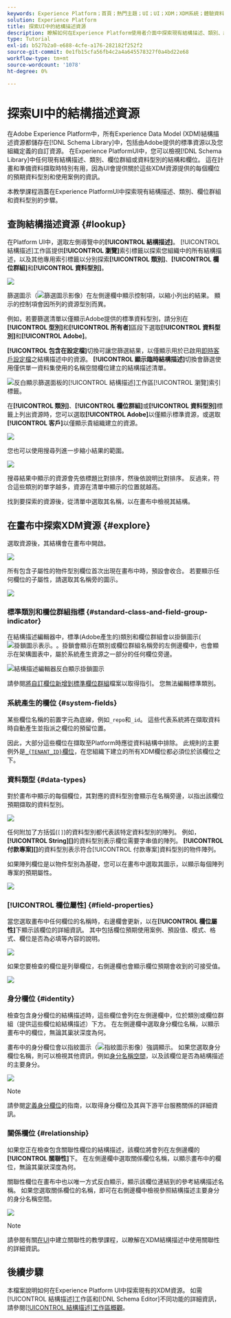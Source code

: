 ```yaml
---
keywords: Experience Platform；首頁；熱門主題；UI；UI；XDM；XDM系統；體驗資料模型；體驗資料模型；資料模型；資料模型；探索；類別；欄位群組；資料型別；結構描述；
solution: Experience Platform
title: 探索UI中的結構描述資源
description: 瞭解如何在Experience Platform使用者介面中探索現有結構描述、類別、結構描述欄位群組和資料型別。
type: Tutorial
exl-id: b527b2a0-e688-4cfe-a176-282182f252f2
source-git-commit: 0e1fb15cfa56fb4c2a4a645578327f0a4bd22e68
workflow-type: tm+mt
source-wordcount: '1078'
ht-degree: 0%

---
```


# 探索UI中的結構描述資源

在Adobe Experience Platform中，所有Experience Data Model (XDM)結構描述資源都儲存在[!DNL Schema Library]中，包括由Adobe提供的標準資源以及您組織定義的自訂資源。 在Experience PlatformUI中，您可以檢視[!DNL Schema Library]中任何現有結構描述、類別、欄位群組或資料型別的結構和欄位。 這在計畫和準備資料擷取時特別有用，因為UI會提供關於這些XDM資源提供的每個欄位的預期資料型別和使用案例的資訊。

本教學課程涵蓋在Experience PlatformUI中探索現有結構描述、類別、欄位群組和資料型別的步驟。

## 查詢結構描述資源 {#lookup}

在Platform UI中，選取左側導覽中的&#x200B;**[!UICONTROL 結構描述]**。 [!UICONTROL 結構描述]工作區提供&#x200B;**[!UICONTROL 瀏覽]**&#x200B;索引標籤以探索您組織中的所有結構描述，以及其他專用索引標籤以分別探索&#x200B;**[!UICONTROL 類別]**、**[!UICONTROL 欄位群組]**&#x200B;和&#x200B;**[!UICONTROL 資料型別]**。

![](../images/ui/explore/tabs.png)

篩選圖示（![篩選圖示影像](../images/ui/explore/icon.png)）在左側邊欄中顯示控制項，以縮小列出的結果。 顯示的控制項會因所列的資源型別而異。

例如，若要篩選清單以僅顯示Adobe提供的標準資料型別，請分別在&#x200B;**[!UICONTROL 型別]**&#x200B;和&#x200B;**[!UICONTROL 所有者]**&#x200B;區段下選取&#x200B;**[!UICONTROL 資料型別]**&#x200B;和&#x200B;**[!UICONTROL Adobe]**。

**[!UICONTROL 包含在設定檔]**&#x200B;切換可讓您篩選結果，以僅顯示用於已啟用[即時客戶設定檔](../../profile/home.md)之結構描述中的資源。 **[!UICONTROL 顯示臨時結構描述]**&#x200B;切換會篩選使用僅供單一資料集使用的名稱空間欄位建立的結構描述清單。

![反白顯示篩選面板的[!UICONTROL 結構描述]工作區[!UICONTROL 瀏覽]索引標籤。](../images/ui/explore/filter.png)

在&#x200B;**[!UICONTROL 類別]**、**[!UICONTROL 欄位群組]**&#x200B;或&#x200B;**[!UICONTROL 資料型別]**&#x200B;標籤上列出資源時，您可以選取&#x200B;**[!UICONTROL Adobe]**&#x200B;以僅顯示標準資源，或選取&#x200B;**[!UICONTROL 客戶]**&#x200B;以僅顯示貴組織建立的資源。

![](../images/ui/explore/filter-data-type.png)

您也可以使用搜尋列進一步縮小結果的範圍。

![](../images/ui/explore/search.png)

搜尋結果中顯示的資源會先依標題比對排序，然後依說明比對排序。 反過來，符合這些類別的單字越多，資源在清單中顯示的位置就越高。

找到要探索的資源後，從清單中選取其名稱，以在畫布中檢視其結構。

## 在畫布中探索XDM資源 {#explore}

選取資源後，其結構會在畫布中開啟。

![](../images/ui/explore/canvas.png)

所有包含子屬性的物件型別欄位首次出現在畫布中時，預設會收合。 若要顯示任何欄位的子屬性，請選取其名稱旁的圖示。

![](../images/ui/explore/field-expand.png)

### 標準類別和欄位群組指標 {#standard-class-and-field-group-indicator}

在結構描述編輯器中，標準(Adobe產生的)類別和欄位群組會以掛鎖圖示(![掛鎖圖示表示。](../images/ui/explore/padlock-icon.png)。掛鎖會顯示在類別或欄位群組名稱旁的左側邊欄中，也會顯示在架構圖表中，屬於系統產生資源之一部分的任何欄位旁邊。

![結構描述編輯器反白顯示掛鎖圖示](../images/ui/explore/schema-editor-padlock-icon.png)

請參閱[將自訂欄位新增到標準欄位群組](./resources/schemas.md)檔案以取得指引。 您無法編輯標準類別。

### 系統產生的欄位 {#system-fields}

某些欄位名稱的前置字元為底線，例如`_repo`和`_id`。 這些代表系統將在擷取資料時自動產生並指派之欄位的預留位置。

因此，大部分這些欄位在擷取至Platform時應從資料結構中排除。 此規則的主要例外是[`_{TENANT_ID}`欄位](../api/getting-started.md#know-your-tenant_id)，在您組織下建立的所有XDM欄位都必須位於該欄位之下。

### 資料類型 {#data-types}

對於畫布中顯示的每個欄位，其對應的資料型別會顯示在名稱旁邊，以指出該欄位預期擷取的資料型別。

![](../images/ui/explore/data-types.png)

任何附加了方括弧(`[]`)的資料型別都代表該特定資料型別的陣列。 例如，**[!UICONTROL String]\[]**&#x200B;的資料型別表示欄位需要字串值的陣列。 **[!UICONTROL 付款專案]\[]**&#x200B;的資料型別表示符合[!UICONTROL 付款專案]資料型別的物件陣列。

如果陣列欄位是以物件型別為基礎，您可以在畫布中選取其圖示，以顯示每個陣列專案的預期屬性。

![](../images/ui/explore/array-type.png)

### [!UICONTROL 欄位屬性] {#field-properties}

當您選取畫布中任何欄位的名稱時，右邊欄會更新，以在&#x200B;**[!UICONTROL 欄位屬性]**&#x200B;下顯示該欄位的詳細資訊。 其中包括欄位預期使用案例、預設值、模式、格式、欄位是否為必填等內容的說明。

![](../images/ui/explore/field-properties.png)

如果您要檢查的欄位是列舉欄位，右側邊欄也會顯示欄位預期會收到的可接受值。

![](../images/ui/explore/enum-field.png)

### 身分欄位 {#identity}

檢查包含身分欄位的結構描述時，這些欄位會列在左側邊欄中，位於類別或欄位群組（提供這些欄位給結構描述）下方。 在左側邊欄中選取身分欄位名稱，以顯示畫布中的欄位，無論其巢狀深度為何。

畫布中的身分欄位會以指紋圖示（![指紋圖示影像](../images/ui/explore/identity-symbol.png)）強調顯示。 如果您選取身分欄位名稱，則可以檢視其他資訊，例如[身分名稱空間](../../identity-service/features/namespaces.md)，以及該欄位是否為結構描述的主要身分。

![](../images/ui/explore/identity-field.png)

>[!NOTE]
>
>請參閱[定義身分欄位](./fields/identity.md)的指南，以取得身分欄位及其與下游平台服務關係的詳細資訊。

### 關係欄位 {#relationship}

如果您正在檢查包含關聯性欄位的結構描述，該欄位將會列在左側邊欄的&#x200B;**[!UICONTROL 關聯性]**&#x200B;下。 在左側邊欄中選取關係欄位名稱，以顯示畫布中的欄位，無論其巢狀深度為何。

關聯性欄位在畫布中也以唯一方式反白顯示，顯示該欄位連結到的參考結構描述名稱。 如果您選取關係欄位的名稱，即可在右側邊欄中檢視參照結構描述主要身分的身分名稱空間。

![](../images/ui/explore/relationship-field.png)

>[!NOTE]
>
>請參閱有關[在UI](../tutorials/relationship-ui.md)中建立關聯性的教學課程，以瞭解在XDM結構描述中使用關聯性的詳細資訊。

## 後續步驟

本檔案說明如何在Experience Platform UI中探索現有的XDM資源。 如需[!UICONTROL 結構描述]工作區和[!DNL Schema Editor]不同功能的詳細資訊，請參閱[[!UICONTROL 結構描述]工作區概觀](./overview.md)。

